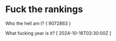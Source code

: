 # Fuck the rankings

Who the hell am I?
{ 9072863 }

What fucking year is it?
[ 2024-10-16T03:30:00Z ]
